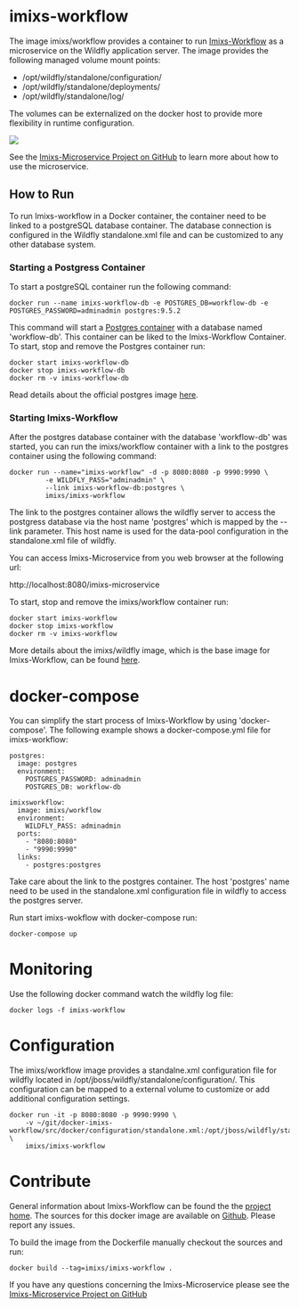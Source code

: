 # imixs-workflow

The image imixs/workflow provides a container to run [Imixs-Workflow](http://www.imixs.org) as a microservice on the Wildfly application server. The image provides the following managed volume mount points:

* /opt/wildfly/standalone/configuration/
* /opt/wildfly/standalone/deployments/
* /opt/wildfly/standalone/log/

The volumes can be externalized on the docker host to provide more flexibility in runtime configuration.

[![](https://images.microbadger.com/badges/image/imixs/workflow.svg)](http://microbadger.com/images/imixs/workflow "Get your own image badge on microbadger.com")

See the [Imixs-Microservice Project on GitHub](https://github.com/imixs/imixs-microservice) to learn more about how to use the microservice. 


## How to Run

To run Imixs-workflow in a Docker container, the container need to be linked to a postgreSQL database container. The database connection is configured in the Wildfly standalone.xml file and can be customized to any other database system. 

### Starting a Postgress Container
To start a postgreSQL container run the following command:
	
	docker run --name imixs-workflow-db -e POSTGRES_DB=workflow-db -e POSTGRES_PASSWORD=adminadmin postgres:9.5.2
 
This command will start a [Postgres container](https://hub.docker.com/_/postgres/) with a database named 'workflow-db'. This container can be liked to the Imixs-Workflow Container.
To start, stop and remove the Postgres container run:

    docker start imixs-workflow-db
    docker stop imixs-workflow-db
    docker rm -v imixs-workflow-db 
    
Read details about the official postgres image [here](https://hub.docker.com/_/postgres/).

 
### Starting Imixs-Workflow

After the postgres database container with the database 'workflow-db' was started, you can run the imixs/workflow container with a link to the postgres container using the following command:    

	docker run --name="imixs-workflow" -d -p 8080:8080 -p 9990:9990 \
             -e WILDFLY_PASS="adminadmin" \
             --link imixs-workflow-db:postgres \
             imixs/imixs-workflow

The link to the postgres container allows the wildfly server to access the postgress database via the host name 'postgres' which is mapped by the --link parameter.  This host name is used for the data-pool configuration in the standalone.xml file of wildfly.  

You can access Imixs-Microservice from you web browser at the following url:

http://localhost:8080/imixs-microservice

To start, stop and remove the imixs/workflow container run:

    docker start imixs-workflow
    docker stop imixs-workflow
    docker rm -v imixs-workflow 
    
More details about the imixs/wildfly image, which is the base image for Imixs-Workflow, can be found [here](https://hub.docker.com/r/imixs/wildfly/).



# docker-compose
You can simplify the start process of Imixs-Workflow by using 'docker-compose'. 
The following example shows a docker-compose.yml file for imixs-workflow:

	postgres:
	  image: postgres
	  environment:
	    POSTGRES_PASSWORD: adminadmin
	    POSTGRES_DB: workflow-db
	
	imixsworkflow:
	  image: imixs/workflow
	  environment:
	    WILDFLY_PASS: adminadmin
	  ports:
	    - "8080:8080"
	    - "9990:9990"
	  links: 
	    - postgres:postgres
 
Take care about the link to the postgres container. The host 'postgres' name need to be used in the standalone.xml configuration file in wildfly to access the postgres server.

Run start imixs-wokflow with docker-compose run:

	docker-compose up


 
 
# Monitoring

Use the following docker command watch the wildfly log file:

	docker logs -f imixs-workflow

# Configuration

The imixs/workflow image provides a standalne.xml configuration file for wildfly located in /opt/jboss/wildfly/standalone/configuration/. This configuration can be mapped to a external volume to customize or add additional configuration settings. 
    
    docker run -it -p 8080:8080 -p 9990:9990 \
    	-v ~/git/docker-imixs-workflow/src/docker/configuration/standalone.xml:/opt/jboss/wildfly/standalone/configuration/standalone.xml \
    	imixs/imixs-workflow
    	
# Contribute
General information about Imixs-Workflow can be found the the [project home](http://www.imixs.org). The sources for this docker image are available on [Github](https://github.com/imixs-docker/imixs-workflow). Please report any issues.

To build the image from the Dockerfile manually checkout the sources and run:

	docker build --tag=imixs/imixs-workflow .


If you have any questions concerning the Imixs-Microservice please see the [Imixs-Microservice Project on GitHub](https://github.com/imixs/imixs-microservice)
